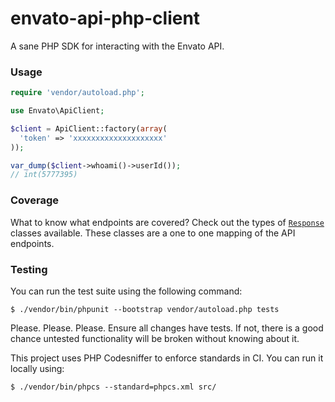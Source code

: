 # envato-api-php-client

A sane PHP SDK for interacting with the Envato API.

### Usage

```php
require 'vendor/autoload.php';

use Envato\ApiClient;

$client = ApiClient::factory(array(
  'token' => 'xxxxxxxxxxxxxxxxxxxx'
));

var_dump($client->whoami()->userId());
// int(5777395)
```

### Coverage

What to know what endpoints are covered? Check out the types of [`Response`](https://github.com/jacobbednarz/envato-api-php-client/tree/master/src/Response)
classes available. These classes are a one to one mapping of the API endpoints.

### Testing

You can run the test suite using the following command:

```
$ ./vendor/bin/phpunit --bootstrap vendor/autoload.php tests
```

Please. Please. Please. Ensure all changes have tests. If not, there is a good
chance untested functionality will be broken without knowing about it.

This project uses PHP Codesniffer to enforce standards in CI. You can run it 
locally using:

```
$ ./vendor/bin/phpcs --standard=phpcs.xml src/
```
